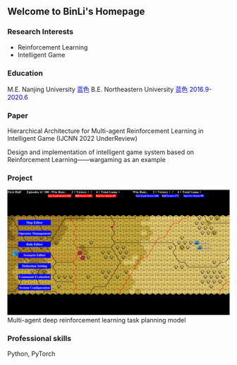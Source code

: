 ## Welcome to BinLi's Homepage

### Research Interests
- Reinforcement Learning
- Intelligent Game

### Education
M.E. Nanjing University <font color=#0000FF >蓝色</font>
B.E. Northeastern University <font color=#0000FF >蓝色</font>
<font color=#0000FF >2016.9-2020.6</font>

### Paper
Hierarchical Architecture for Multi-agent Reinforcement Learning in Intelligent Game (IJCNN 2022 UnderReview)

Design and implementation of intelligent game system based on Reinforcement Learning——wargaming as an example
### Project
![wargame](/wargame.png)Multi-agent deep reinforcement learning task planning model


### Professional skills
Python, PyTorch
